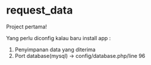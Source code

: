 # request_data

Project pertama!

Yang perlu diconfig kalau baru install app : 
1. Penyimpanan data yang diterima
2. Port database(mysql) -> config/database.php/line 96
